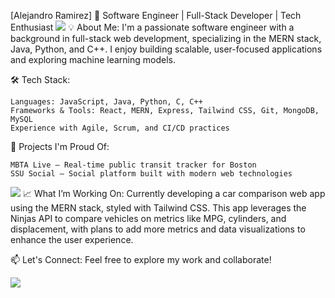 [Alejandro Ramirez] 
🚀 Software Engineer | Full-Stack Developer | Tech Enthusiast
![](https://giphy.com/gifs/pixel-coffee-art-3oz8xKkuY65HJlC4lq)
💡 About Me:
I'm a passionate software engineer with a background in full-stack web development, specializing in the MERN stack, Java, Python, and C++. I enjoy building scalable, user-focused applications and exploring machine learning models.

🛠️ Tech Stack:

    Languages: JavaScript, Java, Python, C, C++
    Frameworks & Tools: React, MERN, Express, Tailwind CSS, Git, MongoDB, MySQL
    Experience with Agile, Scrum, and CI/CD practices

🌟 Projects I'm Proud Of:

    MBTA Live – Real-time public transit tracker for Boston
    SSU Social – Social platform built with modern web technologies

![](https://github.com/user-attachments/assets/90edb3c8-1190-4eca-891f-151ad46d75ad) 📈 What I’m Working On:
Currently developing a car comparison web app using the MERN stack, styled with Tailwind CSS. This app leverages the Ninjas API to compare vehicles on metrics like MPG, cylinders, and displacement, with plans to add more metrics and data visualizations to enhance the user experience.

📫 Let's Connect:
Feel free to explore my work and collaborate!

![](https://64.media.tumblr.com/ae94530a37856674bbfa2e6d3eb72691/44310c87cb2d17df-70/s540x810/5a26233f3b493286609ce8d44bd5927fdbaa0c5f.gifv)
